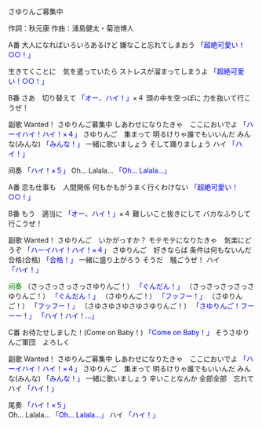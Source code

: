 さゆりんご募集中

作詞：秋元康
作曲：浦島健太・菊池博人

A番 
大人になればいろいろあるけど
嫌なこと忘れてしまおう <font color=blue>「超絶可愛い！○○！」</font>  

生きてくことに　気を遣っていたら
ストレスが溜まってしまうよ <font color=blue>「超絶可愛い！○○！」</font>  

B番 
さあ　切り替えて <font color=blue>「オー、ハイ！」</font>×４ 
頭の中を空っぽに
力を抜いて行こうぜ！

副歌 
Wanted！
さゆりんご募集中
しあわせになりたきゃ　ここにおいでよ <font color=blue>「ハーイハイ！ハイ！×４」</font> 
さゆりんご　集まって
明るけりゃ誰でもいいんだ
みんな(みんな) <font color=blue>「みんな！」</font>
一緒に歌いましょう
そして踊りましょう
ハイ <font color=blue>「ハイ！」</font>

间奏 
<font color=blue>「ハイ！×５」</font> 
Oh... Lalala... <font color=blue>「Oh... Lalala...」</font>

A番 
恋も仕事も　人間関係
何もかもがうまく行くわけない <font color=blue>「超絶可愛い！○○！」</font>  

B番 
もう　適当に <font color=blue>「オー、ハイ！」</font>×４ 
難しいこと抜きにして
バカなふりして行こうぜ！

副歌 
Wanted！
さゆりんご　いかがっすか？
モテモテになりたきゃ　気楽にどうぞ <font color=blue>「ハーイハイ！ハイ！×４」</font> 
さゆりんご　好きならば
条件は何もないんだ
合格(合格) <font color=blue>「合格！」</font>
一緒に盛り上がろう
そうだ　騒ごうぜ！
ハイ <font color=blue>「ハイ！」</font>

<font color=green>间奏</font>
（さっさっさっさっさゆりんご！） <font color=blue>「ぐんだん！」</font>
（さっさっさっさっさゆりんご！） <font color=blue>「ぐんだん！」</font>
（さゆりんご！） <font color=blue>「フッフー！」</font>
（さゆりんご！） <font color=blue>「フッフー！」</font>
（さゆさゆさゆさゆさゆりんご！） <font color=blue>「さゆりんご！フーーー！」</font>
<font color=blue>「ハイ！ハイ！…」</font> 

C番 
お待たせしました！(Come on Baby！) <font color=blue>「Come on Baby！」</font>
そうさゆりんご軍団　よろしく

副歌 
Wanted！
さゆりんご募集中
しあわせになりたきゃ　ここにおいでよ <font color=blue>「ハーイハイ！ハイ！×４」</font> 
さゆりんご　集まって
明るけりゃ誰でもいいんだ
みんな(みんな) <font color=blue>「みんな！」</font>
一緒に歌いましょう
辛いことなんか
全部全部　忘れて
ハイ <font color=blue>「ハイ！」</font>

尾奏 
<font color=blue>「ハイ！×５」</font>  
Oh... Lalala... <font color=blue>「Oh... Lalala...」</font>
ハイ <font color=blue>「ハイ！」</font>
